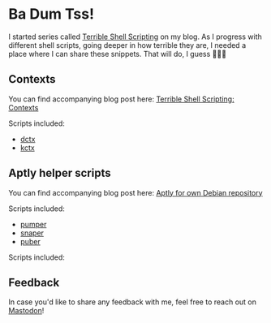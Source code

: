 # Ba Dum Tss!

I started series called
[Terrible Shell Scripting](https://chabik.com/terrible-shell-scripting-interactive-shell/)
on my blog. As I progress with different shell scripts, going deeper in how
terrible they are, I needed a place where I can share these snippets. That will
do, I guess 🤷🏻‍♂️

## Contexts

You can find accompanying blog post here:
[Terrible Shell Scripting: Contexts](https://chabik.com/terrible-shell-scripting-contexts/)

Scripts included:

- [dctx](contexts/dctx)
- [kctx](contexts/kctx)

## Aptly helper scripts

You can find accompanying blog post here:
[Aptly for own Debian repository](https://chabik.com/aptly-for-own-debian-repository/)

Scripts included:

- [pumper](aptly/pumper)
- [snaper](aptly/snaper)
- [puber](aptly/puber)

Scripts included:

## Feedback

In case you'd like to share any feedback with me, feel free to reach out on
[Mastodon](https://fosstodon.org/@hadret)!
